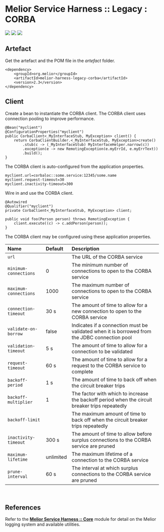 # Melior Service Harness :: Legacy : CORBA
<div style="display: inline-block;">
<img src="https://img.shields.io/badge/version-2.3-yellow?style=for-the-badge"/>
<img src="https://img.shields.io/badge/development-busy-yellow?style=for-the-badge"/>
<img src="https://img.shields.io/badge/compatibility-spring_boot_2.4.5-yellow?style=for-the-badge"/>
</div>

## Artefact
Get the artefact and the POM file in the *artefact* folder.
```
<dependency>
    <groupId>org.melior</groupId>
    <artifactId>melior-harness-legacy-corba</artifactId>
    <version>2.3</version>
</dependency>
```

## Client
Create a bean to instantiate the CORBA client.  The CORBA client uses connection pooling to improve performance.
```
@Bean("myclient")
@ConfigurationProperties("myclient")
public CorbaClient<_MyInterfaceStub, MyException> client() {
    return CorbaClientBuilder.<_MyInterfaceStub, MyException>create()
        .stub(c -> (_MyInterfaceStub) MyInterfaceHelper.narrow(c))
        .exception(e -> new RemotingException(e.myErrId, e.myErrText))
        .build();
}
```

The CORBA client is auto-configured from the application properties.
```
myclient.url=corbaloc::some.service:12345/some.name
myclient.request-timeout=30
myclient.inactivity-timeout=300
```

Wire in and use the CORBA client.
```
@Autowired
@Qualifier("myclient")
private CorbaClient<_MyInterfaceStub, MyException> client;

public void foo(Person person) throws RemotingException {
    client.execute((c) -> c.addPerson(person));
}
```

The CORBA client may be configured using these application properties.

|Name|Default|Description|
|:---|:---|:---|
|`url`||The URL of the CORBA service|
|`minimum-connections`|0|The minimum number of connections to open to the CORBA service|
|`maximum-connections`|1000|The maximum number of connections to open to the CORBA service|
|`connection-timeout`|30 s|The amount of time to allow for a new connection to open to the CORBA service|
|`validate-on-borrow`|false|Indicates if a connection must be validated when it is borrowed from the JDBC connection pool|
|`validation-timeout`|5 s|The amount of time to allow for a connection to be validated|
|`request-timeout`|60 s|The amount of time to allow for a request to the CORBA service to complete|
|`backoff-period`|1 s|The amount of time to back off when the circuit breaker trips|
|`backoff-multiplier`|1|The factor with which to increase the backoff period when the circuit breaker trips repeatedly|
|`backoff-limit`||The maximum amount of time to back off when the circuit breaker trips repeatedly|
|`inactivity-timeout`|300 s|The amount of time to allow before surplus connections to the CORBA service are pruned|
|`maximum-lifetime`|unlimited|The maximum lifetime of a connection to the CORBA service|
|`prune-interval`|60 s|The interval at which surplus connections to the CORBA service are pruned|

&nbsp;  
## References
Refer to the [**Melior Service Harness :: Core**](https://github.com/MeliorArtefacts/service-harness-core) module for detail on the Melior logging system and available utilities.
